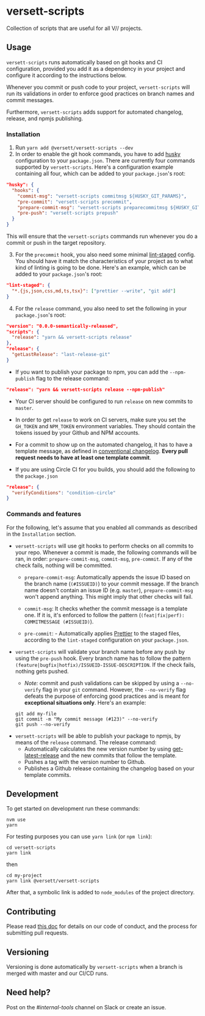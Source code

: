 # versett-scripts

Collection of scripts that are useful for all V// projects.

## Usage

`versett-scripts` runs automatically based on git hooks and CI configuration, provided you add it as a dependency in your project and configure it according to the instructions below.

Whenever you commit or push code to your project, `versett-scripts` will run its validations in order to enforce good practices on branch names and commit messages.

Furthermore, `versett-scripts` adds support for automated changelog, release, and npmjs publishing.

### Installation

1. Run `yarn add @versett/versett-scripts --dev`
2. In order to enable the git hook commands, you have to add [husky](https://github.com/typicode/husky) configuration to your `package.json`. There are currently four commands supported by `versett-scripts`. Here's a configuration example containing all four, which can be added to your `package.json`'s root:

```json
"husky": {
  "hooks": {
    "commit-msg": "versett-scripts commitmsg ${HUSKY_GIT_PARAMS}",
    "pre-commit": "versett-scripts precommit",
    "prepare-commit-msg": "versett-scripts preparecommitmsg ${HUSKY_GIT_PARAMS}",
    "pre-push": "versett-scripts prepush"
  }
}
```

This will ensure that the `versett-scripts` commands run whenever you do a commit or push in the target repository.

3. For the `precommit` hook, you also need some minimal [lint-staged](https://github.com/okonet/lint-staged) config. You should have it match the characteristics of your project as to what kind of linting is going to be done. Here's an example, which can be added to your `package.json`'s root:

```json
"lint-staged": {
  "*.{js,json,css,md,ts,tsx}": ["prettier --write", "git add"]
}
```

4. For the `release` command, you also need to set the following in your `package.json`'s root:

```json
"version": "0.0.0-semantically-released",
"scripts": {
  "release": "yarn && versett-scripts release"
},
"release": {
  "getLastRelease": "last-release-git"
}
```

- If you want to publish your package to npm, you can add the `--npm-publish` flag to the release command:

```json
"release": "yarn && versett-scripts release --npm-publish"
```

- Your CI server should be configured to run `release` on new commits to `master`.

- In order to get `release` to work on CI servers, make sure you set the `GH_TOKEN` and `NPM_TOKEN` environment variables. They should contain the tokens issued by your Github and NPM accounts.

- For a commit to show up on the automated changelog, it has to have a template message, as defined in [conventional changelog](https://github.com/conventional-changelog-archived-repos/conventional-changelog-angular/blob/master/convention.md). **Every pull request needs to have at least one template commit**.

- If you are using Circle CI for you builds, you should add the following to the `package.json`

```json
"release": {
  "verifyConditions": "condition-circle"
}
```

### Commands and features

For the following, let's assume that you enabled all commands as described in the `Installation` section.

- `versett-scripts` will use git hooks to perform checks on all commits to your repo. Whenever a commit is made, the following commands will be ran, in order: `prepare-commit-msg`, `commit-msg`, `pre-commit`. If any of the check fails, nothing will be committed.

  - `prepare-commit-msg`: Automatically appends the issue ID based on the branch name (`(#ISSUEID)`) to your commit message. If the branch name doesn't contain an issue ID (e.g. `master`), `prepare-commit-msg` won't append anything. This might imply that other checks will fail.

  - `commit-msg`: It checks whether the commit message is a template one. If it is, it's enforced to follow the pattern (`(feat|fix|perf): COMMITMESSAGE (#ISSUEID)`).

  - `pre-commit`: - Automatically applies [Prettier](https://github.com/prettier/prettier) to the staged files, according to the `lint-staged` configuration on your `package.json`.

- `versett-scripts` will validate your branch name before any push by using the `pre-push` hook. Every branch name has to follow the pattern `(feature|bugfix|hotfix)/ISSUEID-ISSUE-DESCRIPTION`. If the check fails, nothing gets pushed.

  - _Note:_ commit and push validations can be skipped by using a `--no-verify` flag in your `git` command. However, the `--no-verify` flag defeats the purpose of enforcing good practices and is meant for **exceptional situations only**. Here's an example:

  ```shell
  git add my-file
  git commit -m "My commit message (#123)" --no-verify
  git push --no-verify
  ```

* `versett-scripts` will be able to publish your package to npmjs, by means of the `release` command. The release command:
  - Automatically calculates the new version number by using [get-latest-release](https://github.com/jxom/get-latest-release) and the new commits that follow the template.
  - Pushes a tag with the version number to Github.
  - Publishes a Github release containing the changelog based on your template commits.

## Development

To get started on development run these commands:

```
nvm use
yarn
```

For testing purposes you can use `yarn link` (or `npm link`):

```
cd versett-scripts
yarn link
```

then

```
cd my-project
yarn link @versett/versett-scripts
```

After that, a symbolic link is added to `node_modules` of the project directory.

## Contributing

Please read [this doc](https://versett.quip.com/zyEcAZ0ZosJn/How-to-Contribute-Code) for details on our code of conduct, and the process for submitting pull requests.

## Versioning

Versioning is done automatically by `versett-scripts` when a branch is merged with master and our CI/CD runs.

## Need help?

Post on the _#internal-tools_ channel on Slack or create an issue.
